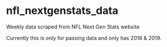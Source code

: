 # nfl_nextgenstats_data
 Weekly data scraped from NFL Next Gen Stats website

Currently this is only for passing data and only has 2018 & 2019.
